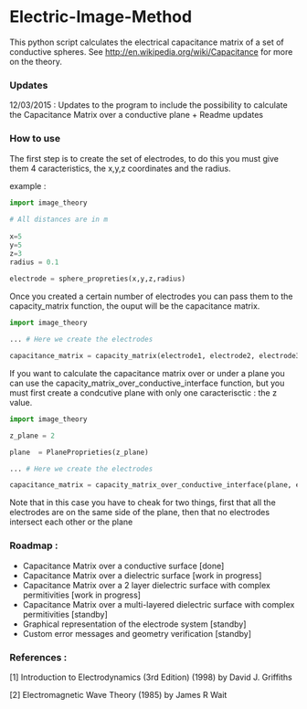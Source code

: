 # Electric-Image-Method

This python script calculates the electrical capacitance matrix of a set of conductive spheres. See http://en.wikipedia.org/wiki/Capacitance for more on the theory.

### Updates

12/03/2015 : Updates to the program to include the possibility to calculate the Capacitance Matrix over a conductive plane + Readme updates

### How to use

The first step is to create the set of electrodes, to do this you must give them 4 caracteristics, the x,y,z coordinates and the radius.

example :

```python
import image_theory
  
# All distances are in m
  
x=5
y=5
z=3
radius = 0.1
    
electrode = sphere_propreties(x,y,z,radius)
```
Once you created a certain number of electrodes you can pass them to the capacity_matrix function, the ouput will be the capacitance matrix.

```python
import image_theory

... # Here we create the electrodes

capacitance_matrix = capacity_matrix(electrode1, electrode2, electrode3)
```
If you want to calculate the capacitance matrix over or under a plane you can use the capacity_matrix_over_conductive_interface function, but you must first create a condcutive plane with only one caracterisctic : the z value.

```python
import image_theory

z_plane = 2

plane  = PlaneProprieties(z_plane)

... # Here we create the electrodes

capacitance_matrix = capacity_matrix_over_conductive_interface(plane, electrode1, electrode2, electrode3)
```
Note that in this case you have to cheak for two things, first that all the electrodes are on the same side of the plane, then that no electrodes intersect each other or the plane


### Roadmap : 

* Capacitance Matrix over a conductive surface [done]
* Capacitance Matrix over a dielectric surface [work in progress]
* Capacitance Matrix over a 2 layer dielectric surface with complex permitivities [work in progress]
* Capacitance Matrix over a multi-layered dielectric surface with complex permitivities [standby]
* Graphical representation of the electrode system [standby]
* Custom error messages and geometry verification [standby]

### References :

[1] Introduction to Electrodynamics (3rd Edition) (1998) by David J. Griffiths

[2] Electromagnetic Wave Theory (1985) by James R Wait  


